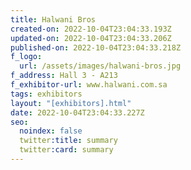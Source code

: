 ```yaml
---
title: Halwani Bros
created-on: 2022-10-04T23:04:33.193Z
updated-on: 2022-10-04T23:04:33.206Z
published-on: 2022-10-04T23:04:33.218Z
f_logo:
  url: /assets/images/halwani-bros.jpg
f_address: Hall 3 - A213
f_exhibitor-url: www.halwani.com.sa
tags: exhibitors
layout: "[exhibitors].html"
date: 2022-10-04T23:04:33.227Z
seo:
  noindex: false
  twitter:title: summary
  twitter:card: summary
---
```

